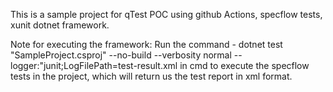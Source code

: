 This is a sample project for qTest POC using github Actions, specflow tests, xunit dotnet framework.

Note for executing the framework:
Run the command - dotnet test "SampleProject.csproj" --no-build --verbosity normal --logger:"junit;LogFilePath=test-result.xml in cmd to execute the specflow tests in the project, which will return us the test report in xml format. 
  


